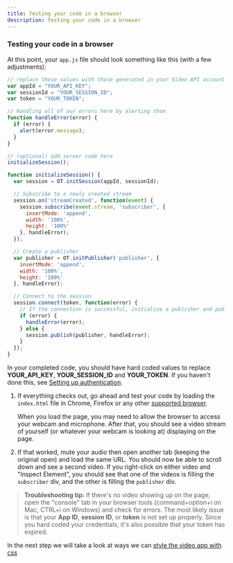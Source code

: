 ```yaml
---
title: Testing your code in a browser
description: Testing your code in a browser
---
```


### Testing your code in a browser

At this point, your `app.js` file should look something like this (with a few adjustments):

```js
// replace these values with those generated in your Video API account
var appId = "YOUR_API_KEY";
var sessionId = "YOUR_SESSION_ID";
var token = "YOUR_TOKEN";

// Handling all of our errors here by alerting them
function handleError(error) {
  if (error) {
    alert(error.message);
  }
}

// (optional) add server code here
initializeSession();

function initializeSession() {
  var session = OT.initSession(appId, sessionId);

  // Subscribe to a newly created stream
  session.on('streamCreated', function(event) {
    session.subscribe(event.stream, 'subscriber', {
      insertMode: 'append',
      width: '100%',
      height: '100%'
    }, handleError);
  });

  // Create a publisher
  var publisher = OT.initPublisher('publisher', {
    insertMode: 'append',
    width: '100%',
    height: '100%'
  }, handleError);

  // Connect to the session
  session.connect(token, function(error) {
    // If the connection is successful, initialize a publisher and publish to the session
    if (error) {
      handleError(error);
    } else {
      session.publish(publisher, handleError);
    }
  });
}
```

In your completed code, you should have hard coded values to replace **YOUR_API_KEY**, **YOUR_SESSION_ID** and **YOUR_TOKEN**. If you haven't done this, see [Setting up authentication](/video/tutorials/create-video-conferencing-app/video/create-video-conferencing-app/javascript/auth-setup/javascript).

1. If everything checks out, go ahead and test your code by loading the `index.html` file in Chrome, Firefox or any other [supported browser](/video/resources#supported-browsers).

    When you load the page, you may need to allow the browser to access your webcam and microphone. After that, you should see a video stream of yourself (or whatever your webcam is looking at) displaying on the page.

2. If that worked, mute your audio then open another tab (keeping the original open) and load the same   URL. You should now be able to scroll down and see a second video. If you right-click on either video and "Inspect Element", you should see that one of the videos is filling the `subscriber` div, and the other is filling the `publisher` div.

>**Troubleshooting tip:** If there's no video showing up on the page, open the "console" tab in your browser tools (command+option+i on Mac, CTRL+i on Windows) and check for errors. The most likely issue is that your **App ID**, **session ID**, or **token** is not set up properly. Since you hard coded your credentials, it's also possible that your token has expired.

In the next step we will take a look at ways we can [style the video app with css](/video/tutorials/create-video-conferencing-app/video/create-video-conferencing-app/javascript/css-customization/javascript)
